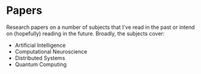 Papers
======

Research papers on a number of subjects that I've read in the past or intend on (hopefully) reading in the future. Broadly, the subjects cover:

- Artificial Intelligence
- Computational Neuroscience
- Distributed Systems
- Quantum Computing


